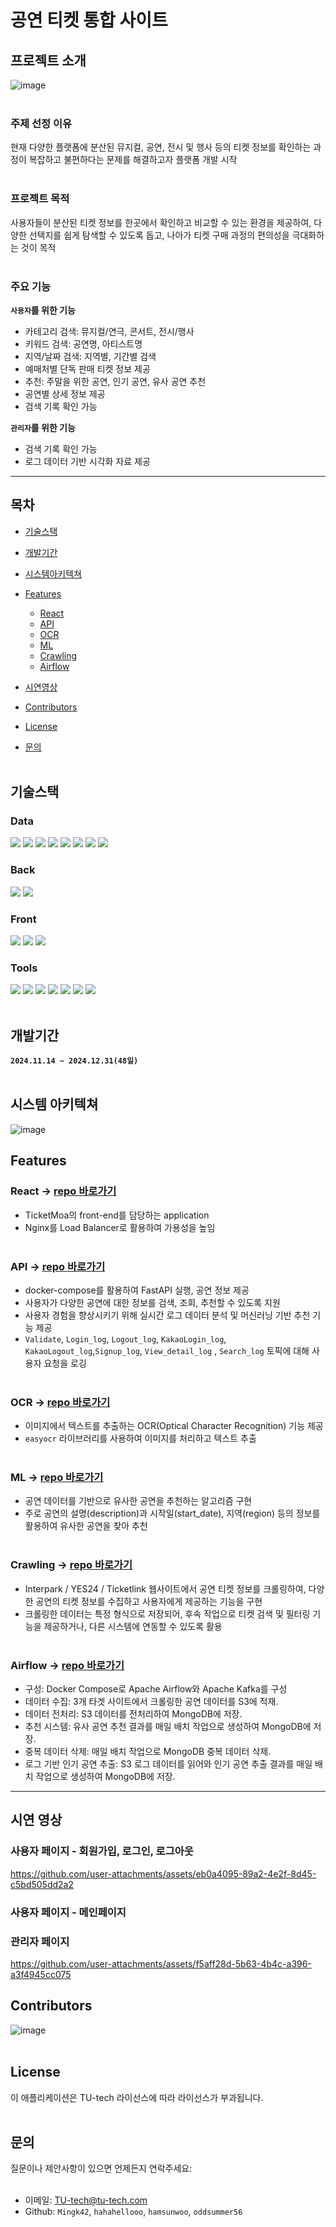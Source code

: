 # 공연 티켓 통합 사이트 
## 프로젝트 소개
![image](https://github.com/user-attachments/assets/f9a7b6a0-727e-489d-afb9-ce071aee56ea)
<br></br>
### 주제 선정 이유
현재 다양한 플랫폼에 분산된 뮤지컬, 공연, 전시 및 행사 등의 티켓 정보를 확인하는 과정이 복잡하고 불편하다는 문제를 해결하고자 플랫폼 개발 시작
<br></br>
### 프로젝트 목적
사용자들이 분산된 티켓 정보를 한곳에서 확인하고 비교할 수 있는 환경을 제공하여, 다양한 선택지를 쉽게 탐색할 수 있도록 돕고, 나아가 티켓 구매 과정의 편의성을 극대화하는 것이 목적
<br></br>
### 주요 기능
**`사용자`를 위한 기능**
- 카테고리 검색: 뮤지컬/연극, 콘서트, 전시/행사
- 키워드 검색: 공연명, 아티스트명
- 지역/날짜 검색: 지역별, 기간별 검색
- 예매처별 단독 판매 티켓 정보 제공
- 추천: 주말을 위한 공연, 인기 공연, 유사 공연 추천
- 공연별 상세 정보 제공
- 검색 기록 확인 가능

**`관리자`를 위한 기능**
- 검색 기록 확인 가능
- 로그 데이터 기반 시각화 자료 제공
***************

## 목차
- [기술스택](#기술스택)
- [개발기간](#개발기간)
- [시스템아키텍쳐](#시스템-아키텍쳐)
- [Features](#Features)
  
  - [React](#ReacT) 
  - [API](#API)
  - [OCR](#OCR)
  - [ML](#ML)
  - [Crawling](#Crawling)
  - [Airflow](#Airflow)

- [시연영상](#시연-영상)    
- [Contributors](#Contributors)
- [License](#License)
- [문의](#문의)
<br></br>
## 기술스택
### Data
<img src="https://img.shields.io/badge/MongoDB-47A248?style=flat&logo=MongoDB&logoColor=ffffff"/> <img src="https://img.shields.io/badge/Amazon%20S3-569A31?style=flat&logo=Amazon%20S3&logoColor=ffffff"/> <img src="https://img.shields.io/badge/Apache%20Kafka-231F20?style=flat&logo=Apache%20Kafka&logoColor=white"/> <img src="https://img.shields.io/badge/Redis-FF4438?style=flat&logo=Redis&logoColor=ffffff"/> <img src="https://img.shields.io/badge/Numpy-013243?style=flat&logo=numpy&logoColor=F5F7F8"/> <img src="https://img.shields.io/badge/Pandas-150458?style=flat&logo=pandas&logoColor=F5F7F8"/> <img src="https://img.shields.io/badge/Scikitlearn-F7931E?style=flat&logo=scikitlearn&logoColor=F5F7F8"/> <img src="https://img.shields.io/badge/Beautifulsoup-3776AB?style=flat&logo=Beautifulsoup&logoColor=#090a0a"/>
### Back
<img src="https://img.shields.io/badge/FastAPI-009688?style=flat&logo=FastAPI&logoColor=FFFFFF"/>  <img src="https://img.shields.io/badge/Python-3.11-3776AB?style=flat&logo=Python&logoColor=F5F7F8"/>
### Front
<img src="https://img.shields.io/badge/React-61DAFB?style=flat&logo=React&logoColor=ffffff"/> <img src="https://img.shields.io/badge/TypeScript-3178C6?style=flat&logo=TypeScript&logoColor=ffffff"/> <img src="https://img.shields.io/badge/Bootstrap-7952B3?style=flat&logo=Bootstrap&logoColor=ffffff"/>
### Tools
<img src="https://img.shields.io/badge/Docker-2496ED?style=flat&logo=Docker&logoColor=white"/> <img src="https://img.shields.io/badge/Amazon%20EC2-232F3E?style=flat&logo=amazonwebservices&logoColor=ffffff"/> <img src="https://img.shields.io/badge/NGINX-009639?style=flat&logo=NGINX&logoColor=ffffff"/> <img src="https://img.shields.io/badge/Selenium-43B02A?style=flat&logo=selenium&logoColor=F5F7F8"/> <img src="https://img.shields.io/badge/Kakao-FFCD00?style=flat&logo=Kakao&logoColor=ffffff"/> <img src="https://img.shields.io/badge/Google Chrome-4285F4?style=flat&logo=Google Chrome&logoColor=ffffff"/> <img src="https://img.shields.io/badge/GitHub-181717?style=flat&logo=GitHub&logoColor=ffffff"/>
<br></br>
## 개발기간
**`2024.11.14 ~ 2024.12.31(48일)`**
<br></br>
## 시스템 아키텍쳐
![image](https://github.com/user-attachments/assets/b00fd4f6-dd14-4aa6-b126-bbe45f18875b)

## Features
### React -> [repo 바로가기](https://github.com/Team1-TU-tech/react)
- TicketMoa의 front-end를 담당하는 application
- Nginx를 Load Balancer로 활용하여 가용성을 높임
<br></br>
### API -> [repo 바로가기](https://github.com/Team1-TU-tech/API)
- docker-compose를 활용하여 FastAPI 실행, 공연 정보 제공 
- 사용자가 다양한 공연에 대한 정보를 검색, 조회, 추천할 수 있도록 지원
- 사용자 경험을 향상시키기 위해 실시간 로그 데이터 분석 및 머신러닝 기반 추천 기능 제공
- `Validate`, `Login_log`, `Logout_log`, `KakaoLogin_log`, `KakaoLogout_log`,`Signup_log`, `View_detail_log` , `Search_log` 토픽에 대해 사용자 요청을 로깅
<br></br>
### OCR -> [repo 바로가기](https://github.com/Team1-TU-tech/ocr)
- 이미지에서 텍스트를 추출하는 OCR(Optical Character Recognition) 기능 제공
- `easyocr` 라이브러리를 사용하여 이미지를 처리하고 텍스트 추출
<br></br>
### ML -> [repo 바로가기](https://github.com/Team1-TU-tech/ml)
- 공연 데이터를 기반으로 유사한 공연을 추천하는 알고리즘 구현
- 주로 공연의 설명(description)과 시작일(start_date), 지역(region) 등의 정보를 활용하여 유사한 공연을 찾아 추천
<br></br>
### Crawling -> [repo 바로가기](https://github.com/Team1-TU-tech/crawling)
- Interpark / YES24 / Ticketlink 웹사이트에서 공연 티켓 정보를 크롤링하여, 다양한 공연의 티켓 정보를 수집하고 사용자에게 제공하는 기능을 구현
- 크롤링한 데이터는 특정 형식으로 저장되어, 후속 작업으로 티켓 검색 및 필터링 기능을 제공하거나, 다른 시스템에 연동할 수 있도록 활용
<br></br>
### Airflow -> [repo 바로가기](https://github.com/Team1-TU-tech/airflow)
- 구성: Docker Compose로 Apache Airflow와 Apache Kafka를 구성
- 데이터 수집: 3개 타겟 사이트에서 크롤링한 공연 데이터를 S3에 적재.
- 데이터 전처리: S3 데이터를 전처리하여 MongoDB에 저장.
- 추천 시스템: 유사 공연 추천 결과를 매일 배치 작업으로 생성하여 MongoDB에 저장.
- 중복 데이터 삭제: 매일 배치 작업으로 MongoDB 중복 데이터 삭제.
- 로그 기반 인기 공연 추출: S3 로그 데이터를 읽어와 인기 공연 추출 결과를 매일 배치 작업으로 생성하여 MongoDB에 저장.
***********

## 시연 영상
### 사용자 페이지 - 회원가입, 로그인, 로그아웃
https://github.com/user-attachments/assets/eb0a4095-89a2-4e2f-8d45-c5bd505dd2a2

### 사용자 페이지 - 메인페이지 

### 관리자 페이지
https://github.com/user-attachments/assets/f5aff28d-5b63-4b4c-a396-a3f4945cc075

## Contributors
![image](https://github.com/user-attachments/assets/7fc14db7-9442-426e-ab16-304598054235)
<br></br>
## License
이 애플리케이션은 TU-tech 라이선스에 따라 라이선스가 부과됩니다.
<br></br>
## 문의
질문이나 제안사항이 있으면 언제든지 연락주세요:
<br></br>
- 이메일: TU-tech@tu-tech.com
- Github: `Mingk42`, `hahahellooo`, `hamsunwoo`, `oddsummer56`

